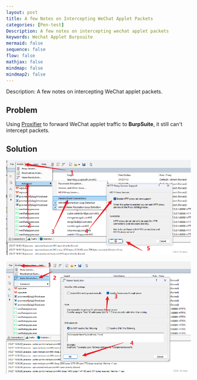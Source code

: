 ```yaml
---
layout: post
title: A few Notes on Intercepting WeChat Applet Packets
categories: [Pen-test]
Description: A few notes on intercepting wechat applet packets
keywords: Wechat Applet Burpsuite
mermaid: false
sequence: false
flow: false
mathjax: false
mindmap: false
mindmap2: false
---
```


Description: A few notes on intercepting WeChat applet packets.

## Problem

Using [Proxifier](https://www.proxifier.com/) to forward WeChat applet traffic to **BurpSuite**, it still can't intercept packets.

## Solution

![](/images/wechat-applet/2cf8e09f9ed3cfe8c21465791e3439b6.png)

![](/images/wechat-applet/b1cfacf0c2072969aeffd3e7c1e1015a.png)


